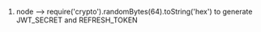 1. node --> require('crypto').randomBytes(64).toString('hex') to generate JWT_SECRET and REFRESH_TOKEN
